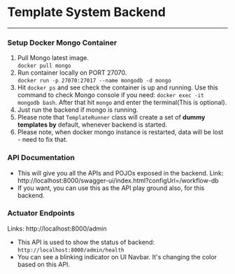 # Template System Backend
<hr/>

### Setup Docker Mongo Container
1. Pull Mongo latest image. <br/>
```docker pull mongo```
2. Run container locally on PORT 27070. <br/>
```docker run -p 27070:27017 --name mongodb -d mongo```
3. Hit ```docker ps``` and see check the container is up and running.
   Use this command to check Mongo console if you need: ```docker exec -it mongodb bash```. After that hit ```mongo``` and enter the terminal(This is optional).
4. Just run the backend if mongo is running.
5. Please note that ```TemplateRunner``` class will create a set of **dummy templates by** default, whenever backend is started.
6. Please note, when docker mongo instance is restarted, data will be lost - need to fix that.

### API Documentation
* This will give you all the APIs and POJOs exposed in the backend.
Link: http://localhost:8000/swagger-ui/index.html?configUrl=/workflow-db
* If you want, you can use this as the API play ground also, for this backend.


### Actuator Endpoints
Links: http://localhost:8000/admin
* This API is used to show the status of backend: ```http://localhost:8000/admin/health```
* You can see a blinking indicator on UI Navbar. It's changing the color based on this API.